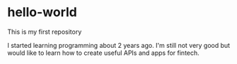 # hello-world
This is my first repository

I started learning programming about 2 years ago. I'm still not very good but would like to learn how to create useful APIs and apps for fintech.
